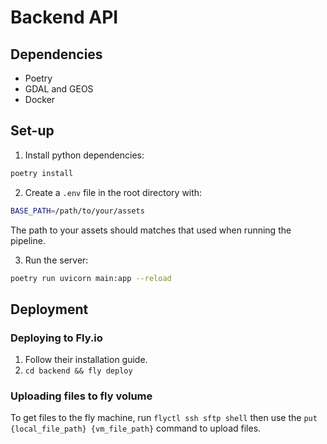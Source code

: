 # Backend API

## Dependencies

- Poetry
- GDAL and GEOS
- Docker

## Set-up

1. Install python dependencies:

```bash
poetry install
```

2. Create a `.env` file in the root directory with:

```bash
BASE_PATH=/path/to/your/assets
```

The path to your assets should matches that used when running the pipeline.

3. Run the server:

```bash
poetry run uvicorn main:app --reload
```

## Deployment

### Deploying to Fly.io

1. Follow their installation guide.
1. `cd backend && fly deploy`

### Uploading files to fly volume

To get files to the fly machine, run `flyctl ssh sftp shell` then use the `put {local_file_path} {vm_file_path}` command to upload files.
